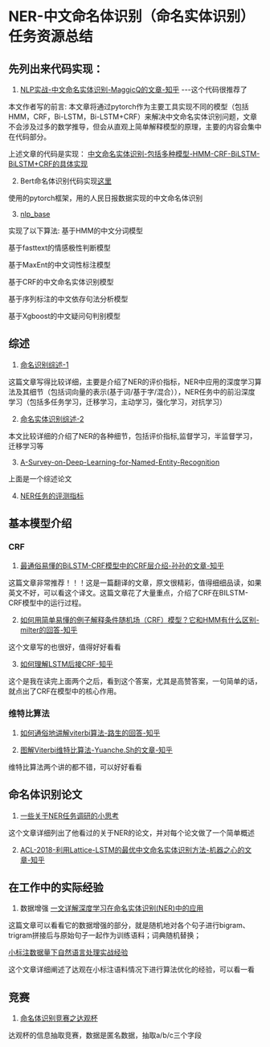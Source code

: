 # NER-中文命名体识别（命名实体识别）任务资源总结

## 先列出来代码实现：

1. [NLP实战-中文命名实体识别-MaggicQ的文章-知乎](https://zhuanlan.zhihu.com/p/61227299) ---这个代码很推荐了


本文作者写的前言:
本文章将通过pytorch作为主要工具实现不同的模型（包括HMM，CRF，Bi-LSTM，Bi-LSTM+CRF）来解决中文命名实体识别问题，文章不会涉及过多的数学推导，但会从直观上简单解释模型的原理，主要的内容会集中在代码部分。

上述文章的代码是实现：
[中文命名实体识别-包括多种模型-HMM-CRF-BiLSTM-BiLSTM+CRF的具体实现](https://github.com/luopeixiang/named_entity_recognition)

2. Bert命名体识别代码实现[这里](https://github.com/circlePi/Bert_Chinese_Ner_pytorch)

使用的pytorch框架，用的人民日报数据实现的中文命名体识别

3. [nlp_base](https://github.com/lpty/nlp_base) 

实现了以下算法:
基于HMM的中文分词模型

基于fasttext的情感极性判断模型

基于MaxEnt的中文词性标注模型

基于CRF的中文命名实体识别模型

基于序列标注的中文依存句法分析模型

基于Xgboost的中文疑问句判别模型



## 综述
1. [命名识别综述-1](http://pelhans.com/2019/09/23/kg_paper-note4/)

这篇文章写得比较详细，主要是介绍了NER的评价指标，NER中应用的深度学习算法及其细节（包括词向量的表示(基于词/基于字/混合）），NER任务中的前沿深度学习（包括多任务学习，迁移学习，主动学习，强化学习，对抗学习）


2. [命名实体识别综述-2](https://zekizz.github.io/ML/NER-survey/)

本文比较详细的介绍了NER的各种细节，包括评价指标,监督学习，半监督学习，迁移学习等

3. [A-Survey-on-Deep-Learning-for-Named-Entity-Recognition](  https://arxiv.org/abs/1812.09449)

上面是一个综述论文


4. [NER任务的评测指标](https://blog.csdn.net/ANNILingMo/article/details/80398473)



## 基本模型介绍

### CRF
1. [最通俗易懂的BiLSTM-CRF模型中的CRF层介绍-孙孙的文章-知乎](https://zhuanlan.zhihu.com/p/44042528)

这篇文章非常推荐！！！这是一篇翻译的文章，原文很精彩，值得细细品读，如果英文不好，可以看这个译文。这篇文章花了大量重点，介绍了CRF在BILSTM-CRF模型中的运行过程。

2. [如何用简单易懂的例子解释条件随机场（CRF）模型？它和HMM有什么区别-milter的回答-知乎](https://www.zhihu.com/question/35866596/answer/139485548)

这个文章写的也很好，值得好好看看

3. [如何理解LSTM后接CRF-知乎](https://www.zhihu.com/question/62399257)

这个是我在读完上面两个之后，看到这个答案，尤其是高赞答案，一句简单的话，就点出了CRF在模型中的核心作用。

### 维特比算法
1. [如何通俗地讲解viterbi算法-路生的回答-知乎](https://www.zhihu.com/question/20136144/answer/763021768)

2. [图解Viterbi维特比算法-Yuanche.Sh的文章-知乎](https://zhuanlan.zhihu.com/p/63087935)

维特比算法两个讲的都不错，可以好好看看


## 命名体识别论文


1. [一些关于NER任务调研的小思考](http://kugwzk.info/index.php/archives/3204)
  
  这个文章详细列出了他看过的关于NER的论文，并对每个论文做了一个简单概述


2. [ACL-2018-利用Lattice-LSTM的最优中文命名实体识别方法-机器之心的文章-知乎](https://zhuanlan.zhihu.com/p/38941381)




## 在工作中的实际经验

1. 数据增强
[一文详解深度学习在命名实体识别(NER)中的应用](https://www.jiqizhixin.com/articles/2018-08-31-2)

这篇文章可以看看它的数据增强的部分，就是随机地对各个句子进行bigram、trigram拼接后与原始句子一起作为训练语料；词典随机替换；

[小标注数据量下自然语言处理实战经验](https://www.jiqizhixin.com/articles/2019-08-16-6)

这个文章详细阐述了达观在小标注语料情况下进行算法优化的经验，可以看一看


## 竞赛
1. [命名体识别竞赛之达观杯](https://www.biendata.com/competition/datagrand/leaderboard/)

达观杯的信息抽取竞赛，数据是匿名数据，抽取a/b/c三个字段



